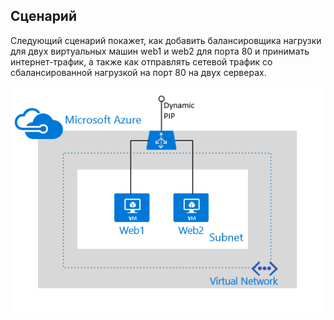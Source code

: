 ## Сценарий

Следующий сценарий покажет, как добавить балансировщика нагрузки для двух виртуальных машин web1 и web2 для порта 80 и принимать интернет-трафик, а также как отправлять сетевой трафик со сбалансированной нагрузкой на порт 80 на двух серверах.

![Сценарий использования балансировщика нагрузки](./media/load-balancer-get-started-internet-scenario-include/scenario-classic.png)

<!---HONumber=Nov15_HO1-->